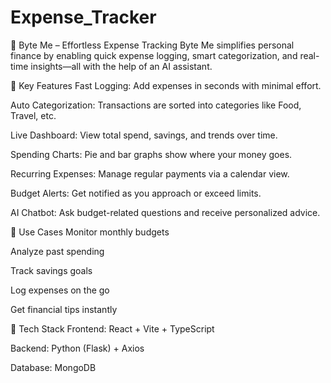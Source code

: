 # Expense_Tracker


💼 Byte Me – Effortless Expense Tracking
Byte Me simplifies personal finance by enabling quick expense logging, smart categorization, and real-time insights—all with the help of an AI assistant.

🔑 Key Features
Fast Logging: Add expenses in seconds with minimal effort.

Auto Categorization: Transactions are sorted into categories like Food, Travel, etc.

Live Dashboard: View total spend, savings, and trends over time.

Spending Charts: Pie and bar graphs show where your money goes.

Recurring Expenses: Manage regular payments via a calendar view.

Budget Alerts: Get notified as you approach or exceed limits.

AI Chatbot: Ask budget-related questions and receive personalized advice.

🧠 Use Cases
Monitor monthly budgets

Analyze past spending

Track savings goals

Log expenses on the go

Get financial tips instantly

🧱 Tech Stack
Frontend: React + Vite + TypeScript

Backend: Python (Flask) + Axios

Database: MongoDB
